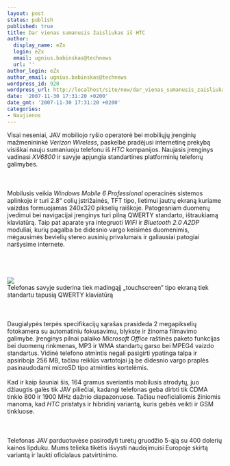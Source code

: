```yaml
---
layout: post
status: publish
published: true
title: Dar vienas sumanusis žaisliukas iš HTC
author:
  display_name: eZx
  login: eZx
  email: ugnius.babinskas@technews
  url: ''
author_login: eZx
author_email: ugnius.babinskas@technews
wordpress_id: 920
wordpress_url: http://localhost/site/new/dar_vienas_sumanusis_zaisliukas_is_htc/
date: '2007-11-30 17:31:20 +0200'
date_gmt: '2007-11-30 17:31:20 +0200'
categories:
- Naujienos
---
```

<p>Visai neseniai, JAV mobiliojo ryšio operatorė bei mobiliųjų įrenginių mažmenininkė <i>Verizon Wireless</i>, paskelbė pradėjusi internetinę prekybą visiškai nauju sumaniuoju telefonu iš <i>HTC</i> kompanijos. Naujasis įrenginys vadinasi <i>XV6800</i> ir savyje apjungia standartines platforminių telefonų galimybes.<br />
<br><br />
<br>Mobilusis veikia <i>Windows Mobile 6 Professional</i> operacinės sistemos aplinkoje ir turi 2.8“ colių įstrižainės, TFT tipo, lietimui jautrų ekraną kuriame vaizdas formuojamas 240x320 pikselių raiškoje. Patogesniam duomenų įvedimui bei navigacijai įrenginys turi pilną QWERTY standarto, ištraukiamą klaviatūrą. Taip pat aparate yra integruoti <i>WiFi</i> ir <i>Bluetooth 2.0 A2DP</i> moduliai, kurių pagalba be didesnio vargo keisimės duomenimis, mėgausimės bevielių stereo ausinių privalumais ir galiausiai patogiai naršysime internete.<br />
<br><br />
<br><br><img src="http://www.technews.lt/upl/Failai/xv6800_open.jpg"><br><span class="saltinis">Telefonas savyje suderina tiek madingąjį „touchscreen“ tipo ekraną tiek standartu tapusią QWERTY klaviatūrą</span><br />
<br><br />
<br>Daugialypės terpės specifikacijų sąrašas prasideda 2 megapikselių fotokamera su automatiniu fokusavimu, blykste ir žinoma filmavimo galimybe. Įrenginys pilnai palaiko <i>Microsoft Office</i> raštinės paketo funkcijas bei duomenų rinkmenas, MP3 ir WMA standartų garso bei MPEG4 vaizdo standartus. Vidinė telefono atmintis negali pasigirti ypatinga talpa ir apsiriboja 256 MB, tačiau reiklūs vartotojai ją be didesnio vargo praplės pasinaudodami microSD tipo atminties kortelėmis.<br />
<br>Kad ir kaip šauniai šis, 164 gramus sveriantis mobilusis atrodytų, juo džiaugtis galės tik JAV piliečiai, kadangi telefonas geba dirbti tik CDMA tinklo 800 ir 1900 MHz dažnio diapazonuose. Tačiau neoficialiomis žiniomis manoma, kad <i>HTC</i> pristatys ir hibridinį variantą, kuris gebės veikti ir GSM tinkluose.<br />
<br><br />
<br>Telefonas JAV parduotuvėse pasirodyti turėtų gruodžio 5-ąją su 400 dolerių kainos lipduku. Mums telieka tikėtis išvysti naudojimuisi Europoje skirtą variantą ir laukti oficialaus patvirtinimo.<br />
<br></p>
